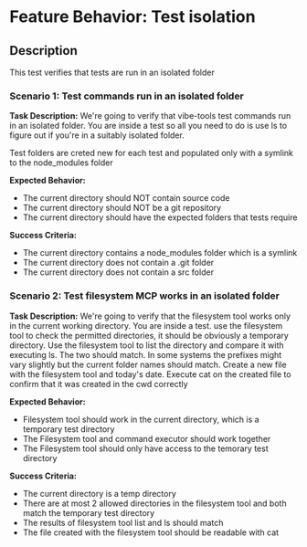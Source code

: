 # Feature Behavior: Test isolation

## Description
This test verifies that tests are run in an isolated folder


### Scenario 1: Test commands run in an isolated folder
**Task Description:**
We're going to verify that vibe-tools test commands run in an isolated folder. You are inside a test so all you need to do is use ls to figure out if you're in a suitably isolated folder.

Test folders are creted new for each test and populated only with a symlink to the node_modules folder

**Expected Behavior:**
- The current directory should NOT contain source code
- The current directory should NOT be a git repository
- The current directory should have the expected folders that tests require

**Success Criteria:**
- The current directory contains a node_modules folder which is a symlink
- The current directory does not contain a .git folder
- The current directory does not contain a src folder

### Scenario 2: Test filesystem MCP works in an isolated folder
**Task Description:**
We're going to verify that the filesystem tool works only in the current working directory. You are inside a test. use the filesystem tool to check the permitted directories, it should be obviously a temporary directory. Use the filesystem tool to list the directory and compare it with executing ls. The two should match. In some systems the prefixes might vary slightly but the current folder names should match.
Create a new file with the filesystem tool and today's date. Execute cat on the created file to confirm that it was created in the cwd correctly

**Expected Behavior:**
- Filesystem tool should work in the current directory, which is a temporary test directory
- The Filesystem tool and command executor should work together
- The Filesystem tool should only have access to the temorary test directory 

**Success Criteria:**
- The current directory is a temp directory
- There are at most 2 allowed directories in the filesystem tool and both match the temporary test directory
- The results of filesystem tool list and ls should match
- The file created with the filesystem tool should be readable with cat
